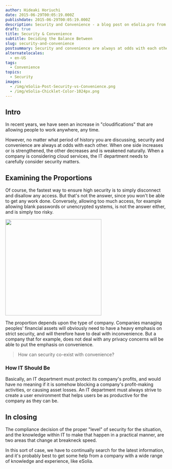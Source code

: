 ```yaml
---
author: Hideaki Horiuchi
date: 2015-06-29T00:05:19.000Z
publishdate: 2015-06-29T00:05:19.000Z
description: Security and Convenience - a blog post on eSolia.pro from eSolia Inc.
draft: true
title: Security & Convenience
subtitle: Deciding the Balance Between
slug: security-and-convenience
postsummary: Security and convenience are always at odds with each other. When one side increases or is strengthened, the other decreases and is weakened naturally. To get the balance right, we have to continually search for the latest information, and it's probably best to get some help from a company with a wide range of knowledge and experience, like eSolia.
alternatelocales:
  - en-US
tags:
  - Convenience
topics:
  - Security
images:
  - /img/eSolia-Post-Security-vs-Convenience.png
  - /img/eSolia-Chicklet-Color-1024px.png
---
```


## Intro

In recent years, we have seen an increase in "cloudifications" that are allowing people to work anywhere, any time.

However, no matter what period of history you are discussing, security and convenience are always at odds with each other. When one side increases or is strengthened, the other decreases and is weakened naturally. When a company is considering cloud services, the IT department needs to carefully consider security matters.

## Examining the Proportions

Of course, the fastest way to ensure high security is to simply disconnect and disallow any access. But that's not the answer, since you won't be able to get any work done. Conversely, allowing too much access, for example allowing blank passwords or unencrypted systems, is not the answer either, and is simply too risky.

<div class="image-container">
<img class="materialboxed right responsive-img" data-caption="Security vs Convenience" width="300" src="/img/eSolia-Post-Security-vs-Convenience.png">
</div>

The proportion depends upon the type of company. Companies managing peoples' financial assets will obviously need to have a heavy emphasis on strict security, and will therefore have to deal with inconvenience. But a company that for example, does not deal with any privacy concerns will be able to put the emphasis on convenience.

> How can security co-exist with convenience?

### How IT Should Be

Basically, an IT department must protect its company's profits, and would have no meaning if it is somehow blocking a company's profit-making activities, or causing asset losses. An IT department must always strive to create a user environment that helps users be as productive for the company as they can be.

## In closing

The compliance decision of the proper "level" of security for the situation, and the knowledge within IT to make that happen in a practical manner, are two areas that change at breakneck speed.

In this sort of case, we have to continually search for the latest information, and it's probably best to get some help from a company with a wide range of knowledge and experience, like eSolia.
